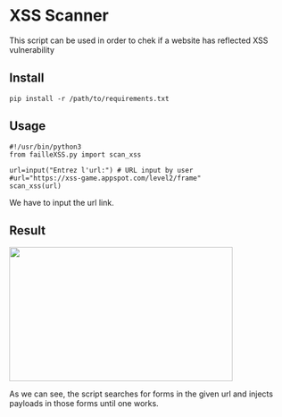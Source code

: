 # XSS Scanner

This script can be used in order to chek if a website
has reflected XSS vulnerability


## Install

```
pip install -r /path/to/requirements.txt
```

## Usage
```
#!/usr/bin/python3
from failleXSS.py import scan_xss

url=input("Entrez l'url:") # URL input by user 
#url="https://xss-game.appspot.com/level2/frame"
scan_xss(url)

```
<p align="center">
</p>

We have to input the url link.

## Result

<img width="400" height="240" src="![xss](https://user-images.githubusercontent.com/84924786/158654535-a0eac640-7e29-461a-9f81-18e4fd1f5f35.png)">


As we can see, the script searches for forms in the given url and injects payloads in those forms until one works.



